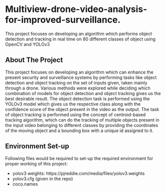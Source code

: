 # Multiview-drone-video-analysis-for-improved-surveillance.
This project focuses on developing an algorithm which performs object detection and tracking in real time on 80 different classes of object using OpenCV and YOLOv3
<h2>About The Project</h2>

This project focuses on developing an algorithm which can enhance the present security and surveillance systems by performing tasks like object detection and object tracking on the set of inputs given, taken mainly through a drone. Various methods were explored while deciding which combination of models for object detection and object tracking gives us the best desirable result. The object detection task is performed using the YOLOv3 model which gives us the respective class along with the confidence score of the object present in the video as the output. The task of object tracking is performed using the concept of centroid-based tracking algorithm, which can do the tracking of multiple objects present in the input video belonging to different classes by providing the coordinates of the moving object and a bounding box with a unique id assigned to it.

<h2>Environment Set-up</h2>
Following files would be required to set-up the required environment for proper working of this project:
  <ul>
    <li>yolov3 weights: https://pjreddie.com/media/files/yolov3.weights </li>
    <li>yolov3.cfg (given in the repo)</li>
    <li>coco.names</li>
  </ul>
